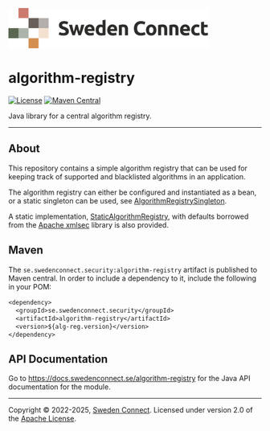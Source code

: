 ![Logo](https://github.com/swedenconnect/technical-framework/blob/master/img/sweden-connect.png)

# algorithm-registry

[![License](https://img.shields.io/badge/License-Apache%202.0-blue.svg)](https://opensource.org/licenses/Apache-2.0) [![Maven Central](https://img.shields.io/maven-central/v/se.swedenconnect.security/algorithm-registry.svg)](https://central.sonatype.com/artifact/se.swedenconnect.security/algorithm-registry)

Java library for a central algorithm registry.

---

## About

This repository contains a simple algorithm registry that can be used for keeping track
of supported and blacklisted algorithms in an application. 

The algorithm registry can either be configured and instantiated as a bean, or a static
singleton can be used, see [AlgorithmRegistrySingleton](https://github.com/swedenconnect/algorithm-registry/blob/main/src/main/java/se/swedenconnect/security/algorithms/AlgorithmRegistrySingleton.java).

A static implementation, [StaticAlgorithmRegistry](https://github.com/swedenconnect/algorithm-registry/blob/main/src/main/java/se/swedenconnect/security/algorithms/impl/StaticAlgorithmRegistry.java), with defaults borrowed from the [Apache xmlsec](https://santuario.apache.org) library is also provided.


## Maven

The `se.swedenconnect.security:algorithm-registry` artifact is published to Maven central. In order to include a dependency to it, include the following in your POM:

```
<dependency>
  <groupId>se.swedenconnect.security</groupId>
  <artifactId>algorithm-registry</artifactId>
  <version>${alg-reg.version}</version>
</dependency>
```

## API Documentation

Go to https://docs.swedenconnect.se/algorithm-registry for the Java API documentation for the module.

---

Copyright &copy; 2022-2025, [Sweden Connect](https://swedenconnect.se). Licensed under version 2.0 of the [Apache License](http://www.apache.org/licenses/LICENSE-2.0).

